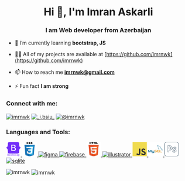 [](https://i0.wp.com/www.printmag.com/wp-content/uploads/2021/02/4cbe8d_f1ed2800a49649848102c68fc5a66e53mv2.gif?fit=476%2C280&ssl=1)
[](https://mir-s3-cdn-cf.behance.net/project_modules/max_1200/5eeea355389655.59822ff824b72.gif)
[](https://cdnblog.natrocdn.com/wp-content/uploads/2019/10/International-Rescue-Illustrator-Pablo-Espinosa-24.gif)
[](https://mymodernmet.com/wp/wp-content/uploads/2019/10/nasa-black-hole-visualization-1.gif)
[]()
[]()




<h1 align="center">Hi 👋, I'm Imran Askarli</h1>
<h3 align="center">I am Web developer from Azerbaijan</h3>

- 🌱 I’m currently learning **bootstrap, JS**

- 👨‍💻 All of my projects are available at [https://github.com/imrnwk](https://github.com/imrnwk)

- 📫 How to reach me **imrnwk@gmail.com**

- ⚡ Fun fact **I am strong**

<h3 align="left">Connect with me:</h3>
<p align="left">
<a href="https://twitter.com/imrnwk" target="blank"><img align="center" src="https://raw.githubusercontent.com/rahuldkjain/github-profile-readme-generator/master/src/images/icons/Social/twitter.svg" alt="imrnwk" height="30" width="40" /></a>
<a href="https://instagram.com/_i.bsiu_" target="blank"><img align="center" src="https://raw.githubusercontent.com/rahuldkjain/github-profile-readme-generator/master/src/images/icons/Social/instagram.svg" alt="_i.bsiu_" height="30" width="40" /></a>
<a href="https://medium.com/@imrnwk" target="blank"><img align="center" src="https://raw.githubusercontent.com/rahuldkjain/github-profile-readme-generator/master/src/images/icons/Social/medium.svg" alt="@imrnwk" height="30" width="40" /></a>
</p>

<h3 align="left">Languages and Tools:</h3>
<p align="left"> <a href="https://getbootstrap.com" target="_blank" rel="noreferrer"> <img src="https://raw.githubusercontent.com/devicons/devicon/master/icons/bootstrap/bootstrap-plain-wordmark.svg" alt="bootstrap" width="40" height="40"/> </a> <a href="https://www.w3schools.com/css/" target="_blank" rel="noreferrer"> <img src="https://raw.githubusercontent.com/devicons/devicon/master/icons/css3/css3-original-wordmark.svg" alt="css3" width="40" height="40"/> </a> <a href="https://www.figma.com/" target="_blank" rel="noreferrer"> <img src="https://www.vectorlogo.zone/logos/figma/figma-icon.svg" alt="figma" width="40" height="40"/> </a> <a href="https://firebase.google.com/" target="_blank" rel="noreferrer"> <img src="https://www.vectorlogo.zone/logos/firebase/firebase-icon.svg" alt="firebase" width="40" height="40"/> </a> <a href="https://www.w3.org/html/" target="_blank" rel="noreferrer"> <img src="https://raw.githubusercontent.com/devicons/devicon/master/icons/html5/html5-original-wordmark.svg" alt="html5" width="40" height="40"/> </a> <a href="https://www.adobe.com/in/products/illustrator.html" target="_blank" rel="noreferrer"> <img src="https://www.vectorlogo.zone/logos/adobe_illustrator/adobe_illustrator-icon.svg" alt="illustrator" width="40" height="40"/> </a> <a href="https://developer.mozilla.org/en-US/docs/Web/JavaScript" target="_blank" rel="noreferrer"> <img src="https://raw.githubusercontent.com/devicons/devicon/master/icons/javascript/javascript-original.svg" alt="javascript" width="40" height="40"/> </a> <a href="https://www.mysql.com/" target="_blank" rel="noreferrer"> <img src="https://raw.githubusercontent.com/devicons/devicon/master/icons/mysql/mysql-original-wordmark.svg" alt="mysql" width="40" height="40"/> </a> <a href="https://www.photoshop.com/en" target="_blank" rel="noreferrer"> <img src="https://raw.githubusercontent.com/devicons/devicon/master/icons/photoshop/photoshop-line.svg" alt="photoshop" width="40" height="40"/> </a> <a href="https://www.sqlite.org/" target="_blank" rel="noreferrer"> <img src="https://www.vectorlogo.zone/logos/sqlite/sqlite-icon.svg" alt="sqlite" width="40" height="40"/> </a> </p>

<p><img align="left" src="https://github-readme-stats.vercel.app/api/top-langs?username=imrnwk&show_icons=true&locale=en&layout=compact" alt="imrnwk" /></p>

<p>&nbsp;<img align="center" src="https://github-readme-stats.vercel.app/api?username=imrnwk&show_icons=true&locale=en" alt="imrnwk" /></p>
